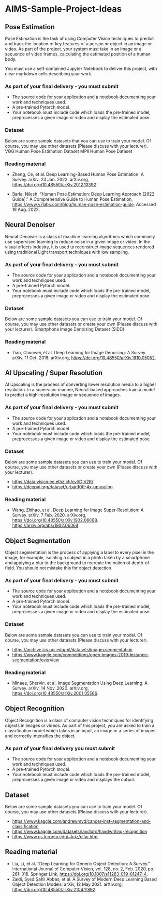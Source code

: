 # AIMS-Sample-Project-Ideas

## Pose Estimation

Pose Estimation is the task of using Computer Vision techniques to predict and track the location of key features of a person or object in an image or video. As part of the project, your system must take in an image or a sequence of video frames, calculating the estimated position of a human body.

You must use a self-contained Jupyter Notebook to deliver this project, with clear markdown cells describing your work.

### As part of your final delivery - you must submit

- The source code for your application and a notebook documenting your work and techniques used.
- A pre-trained Pytorch model.
- Your notebook must include code which loads the pre-trained model, preprocesses a given image or video and display the estimated pose.

### Dataset

Below are some sample datasets that you can use to train your model. Of course, you may use other datasets (Please discuss with your lecturer).
VGG Human Pose Estimation Dataset
MPII Human Pose Dataset

### Reading material

- Zheng, Ce, et al. Deep Learning-Based Human Pose Estimation: A Survey. arXiv, 23 Jan. 2022. arXiv.org, <https://doi.org/10.48550/arXiv.2012.13392>.

- Barla, Nilesh. “Human Pose Estimation: Deep Learning Approach [2022 Guide].” A Comprehensive Guide to Human Pose Estimation, <https://www.v7labs.com/blog/human-pose-estimation-guide>, Accessed 19 Aug. 2022.

## Neural Denoiser

Neural Denoiser is a class of machine learning algorithms which commonly use supervised learning to reduce noise in a given image or video. In the visual effects industry, it is used to reconstruct image sequences rendered using traditional Light transport techniques with low sampling.

### As part of your final delivery - you must submit

- The source code for your application and a notebook documenting your work and techniques used.
- A pre-trained Pytorch model.
- Your notebook must include code which loads the pre-trained model, preprocesses a given image or video and display the estimated pose.

### Dataset

Below are some sample datasets you can use to train your model. Of course, you may use other datasets or create your own (Please discuss with your lecturer).
Smartphone Image Denoising Dataset (SIDD)

### Reading material

- Tian, Chunwei, et al. Deep Learning for Image Denoising: A Survey. arXiv, 11 Oct. 2018. arXiv.org, <https://doi.org/10.48550/arXiv.1810.05052>.

## AI Upscaling / Super Resolution

AI Upscaling is the process of converting lower resolution media to a higher resolution. In a supervisor manner, Neural-based approaches train a model to predict a high-resolution image or sequence of images.

### As part of your final delivery - you must submit

- The source code for your application and a notebook documenting your work and techniques used.
- A pre-trained Pytorch model.
- Your notebook must include code which loads the pre-trained model, preprocesses a given image or video and display the estimated pose.

### Dataset

Below are some sample datasets you can use to train your model. Of course, you may use other datasets or create your own (Please discuss with your lecturer).

- <https://data.vision.ee.ethz.ch/cvl/DIV2K/>
- <https://deepai.org/dataset/urban100-4x-upscaling>

### Reading material

- Wang, Zhihao, et al. Deep Learning for Image Super-Resolution: A Survey. arXiv, 7 Feb. 2020. arXiv.org, <https://doi.org/10.48550/arXiv.1902.06068>.
<https://arxiv.org/abs/1902.06068>

## Object Segmentation

Object segmentation is the process of applying a label to every pixel in the image, for example, isolating a subject in a photo taken by a smartphone and applying a blur to the background to recreate the notion of depth-of-field. You should not mistake this for object detection.

### As part of your final delivery - you must submit

- The source code for your application and a notebook documenting your work and techniques used.
- A pre-trained Pytorch model.
- Your notebook must include code which loads the pre-trained model, preprocesses a given image or video and display the estimated pose.

### Dataset

Below are some sample datasets you can use to train your model. Of course, you may use other datasets (Please discuss with your lecturer).

- <https://archive.ics.uci.edu/ml/datasets/image+segmentation>
- <https://www.kaggle.com/competitions/open-images-2019-instance-segmentation/overview>

### Reading material

- Minaee, Shervin, et al. Image Segmentation Using Deep Learning: A Survey. arXiv, 14 Nov. 2020. arXiv.org, <https://doi.org/10.48550/arXiv.2001.05566>.

## Object Recognition

Object Recognition is a class of computer vision techniques for identifying objects in images or videos. As part of this project, you are asked to train a classification model which takes in an input, an image or a series of images and correctly intensifies the object.

### As part of your final delivery you must submit

- The source code for your application and a notebook documenting your work and techniques used.
- A pre-trained Pytorch model.
- Your notebook must include code which loads the pre-trained model, preprocesses a given image or video and displays the output.

## Dataset

Below are some sample datasets you can use to train your model. Of course, you may use other datasets (Please discuss with your lecturer).

- <https://www.kaggle.com/andrewmvd/cancer-inst-segmentation-and-classification>
- <https://www.kaggle.com/datasets/landlord/handwriting-recognition>
- <https://www.cs.toronto.edu/~kriz/cifar.html>

## Reading material

- Liu, Li, et al. “Deep Learning for Generic Object Detection: A Survey.” International Journal of Computer Vision, vol. 128, no. 2, Feb. 2020, pp. 261–318. Springer Link, <https://doi.org/10.1007/s11263-019-01247-4>.
- Zaidi, Syed Sahil Abbas, et al. A Survey of Modern Deep Learning Based Object Detection Models. arXiv, 12 May 2021. arXiv.org, <https://doi.org/10.48550/arXiv.2104.11892>.
